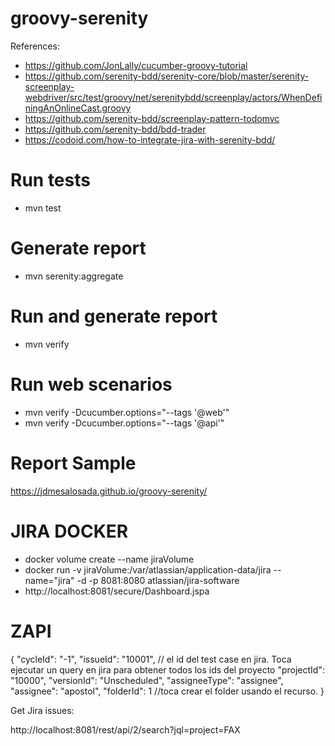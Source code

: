 # groovy-serenity

References: <br>
- https://github.com/JonLally/cucumber-groovy-tutorial <br>
- https://github.com/serenity-bdd/serenity-core/blob/master/serenity-screenplay-webdriver/src/test/groovy/net/serenitybdd/screenplay/actors/WhenDefiningAnOnlineCast.groovy
- https://github.com/serenity-bdd/screenplay-pattern-todomvc
- https://github.com/serenity-bdd/bdd-trader
- https://codoid.com/how-to-integrate-jira-with-serenity-bdd/

# Run tests
- mvn test

# Generate report
- mvn serenity:aggregate

# Run and generate report
- mvn verify

# Run web scenarios
- mvn verify -Dcucumber.options="--tags '@web'"
- mvn verify -Dcucumber.options="--tags '@api'"

# Report Sample

https://jdmesalosada.github.io/groovy-serenity/



# JIRA DOCKER
- docker volume create --name jiraVolume
- docker run -v jiraVolume:/var/atlassian/application-data/jira --name="jira" -d -p 8081:8080 atlassian/jira-software
- http://localhost:8081/secure/Dashboard.jspa

# ZAPI
{
  "cycleId": "-1",
  "issueId": "10001", // el id del test case en jira. Toca ejecutar un query en jira para obtener todos los ids del proyecto
  "projectId": "10000",
  "versionId": "Unscheduled",
  "assigneeType": "assignee",
  "assignee": "apostol",
  "folderId": 1 //toca crear el folder usando el recurso.
}

Get Jira issues:

http://localhost:8081/rest/api/2/search?jql=project=FAX